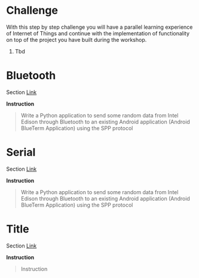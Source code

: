 # Challenge

With this step by step challenge you will have a parallel learning experience of Internet of Things and continue with the implementation of functionality on top of the project you have built during the workshop.

1. Tbd

# Bluetooth

Section [Link](url)

__Instruction__

> Write a Python application to send some random data from Intel Edison through Bluetooth to an existing Android application (Android BlueTerm Application) using the SPP protocol

# Serial

Section [Link](url)

__Instruction__

> Write a Python application to send some random data from Intel Edison through Bluetooth to an existing Android application (Android BlueTerm Application) using the SPP protocol


# Title

Section [Link](url)

__Instruction__ 
> Instruction

